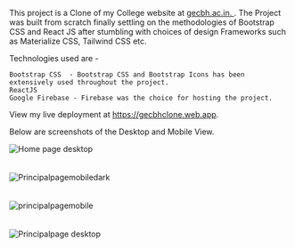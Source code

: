 This project is a Clone of my College website at [gecbh.ac.in. ](https://gecbh.ac.in/).  The Project was built from scratch finally settling on the methodologies of Bootstrap CSS and React JS after stumbling with choices of design Frameworks such as Materialize CSS, Tailwind CSS etc.  

Technologies used are - 

    Bootstrap CSS  - Bootstrap CSS and Bootstrap Icons has been extensively used throughout the project.
    ReactJS
    Google Firebase - Firebase was the choice for hosting the project. 

 View my live deployment at https://gecbhclone.web.app.

Below are screenshots of the Desktop and Mobile View. 



![Home page desktop](https://github.com/nagaspammer1200/moderncollegewebsite2/assets/142073795/91a7e58f-a380-4e32-b2b9-43559016c785) <br/><br/><br/>
![Principalpagemobiledark](https://github.com/nagaspammer1200/moderncollegewebsite2/assets/142073795/b5398aab-f085-4b7e-ad39-abaea4008217)  <br/><br/><br/>
![principalpagemobile](https://github.com/nagaspammer1200/moderncollegewebsite2/assets/142073795/d8bb70fa-4fa4-4e6f-81df-4e8693c61019)  <br/><br/><br/>
![Principalpage desktop](https://github.com/nagaspammer1200/moderncollegewebsite2/assets/142073795/ea8fc7d1-ea13-4fda-8928-ec3dc26cecba)  <br/><br/><br/>

